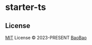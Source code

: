 # starter-ts

## License

[MIT](./LICENSE) License © 2023-PRESENT [BaoBao](https://github.com/bao-io)
